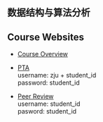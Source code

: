 数据结构与算法分析
------------------

## Course Websites
- [Course Overview](http://www.cs.zju.edu.cn/ds/)

- [PTA](http://pta.patest.cn/)  
username: zju + student_id  
password: student_id  

- [Peer Review](http://ds.z-mou.com/)  
username: student_id  
pasword: student_id  